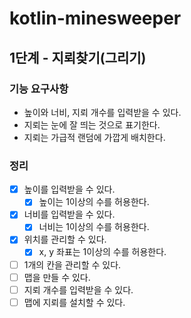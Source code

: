 # kotlin-minesweeper
## 1단계 - 지뢰찾기(그리기)

### 기능 요구사항
* 높이와 너비, 지뢰 개수를 입력받을 수 있다.
* 지뢰는 눈에 잘 띄는 것으로 표기한다.
* 지뢰는 가급적 랜덤에 가깝게 배치한다.

### 정리
- [X] 높이를 입력받을 수 있다.
  - [X] 높이는 1이상의 수를 허용한다.
- [X] 너비를 입력받을 수 있다.
  - [X] 너비는 1이상의 수를 허용한다.
- [X] 위치를 관리할 수 있다.
  - [X] x, y 좌표는 1이상의 수를 허용한다.
- [ ] 1개의 칸을 관리할 수 있다.
- [ ] 맵을 만들 수 있다.
- [ ] 지뢰 개수를 입력받을 수 있다.
- [ ] 맵에 지뢰를 설치할 수 있다.
